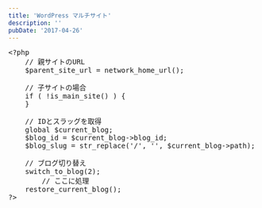 ```yaml
---
title: 'WordPress マルチサイト'
description: ''
pubDate: '2017-04-26'
---
```


<pre class="brush: php; title: ; notranslate" title="">&lt;?php
	// 親サイトのURL
	$parent_site_url = network_home_url();

	// 子サイトの場合
	if ( !is_main_site() ) {
	}

	// IDとスラッグを取得
	global $current_blog;
	$blog_id = $current_blog-&gt;blog_id;
	$blog_slug = str_replace('/', '', $current_blog-&gt;path);

	// ブログ切り替え
	switch_to_blog(2);
		// ここに処理
	restore_current_blog();
?&gt;
</pre>
